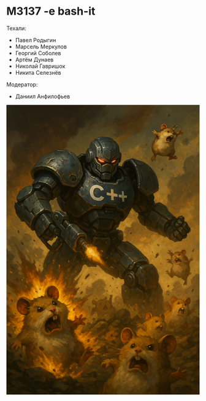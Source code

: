 # M3137 -e bash-it

Техали:

- Павел Родыгин
- Марсель Меркулов
- Георгий Соболев
- Артём Дунаев
- Николай Гавришок
- Никита Селезнёв

Модератор:

- Даниил Анфилофьев

![](assets/main_page_c++.png)
